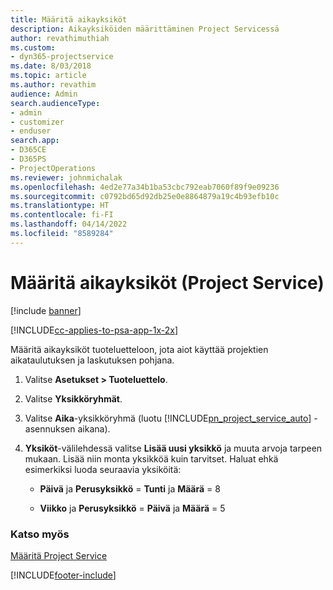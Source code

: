 ```yaml
---
title: Määritä aikayksiköt
description: Aikayksiköiden määrittäminen Project Servicessä
author: revathimuthiah
ms.custom:
- dyn365-projectservice
ms.date: 8/03/2018
ms.topic: article
ms.author: revathim
audience: Admin
search.audienceType:
- admin
- customizer
- enduser
search.app:
- D365CE
- D365PS
- ProjectOperations
ms.reviewer: johnmichalak
ms.openlocfilehash: 4ed2e77a34b1ba53cbc792eab7060f89f9e09236
ms.sourcegitcommit: c0792bd65d92db25e0e8864879a19c4b93efb10c
ms.translationtype: HT
ms.contentlocale: fi-FI
ms.lasthandoff: 04/14/2022
ms.locfileid: "8589284"
---
```

# <a name="set-up-time-units-project-service"></a>Määritä aikayksiköt (Project Service)

[!include [banner](../includes/psa-now-project-operations.md)]

[!INCLUDE[cc-applies-to-psa-app-1x-2x](../includes/cc-applies-to-psa-app-1x-2x.md)]

Määritä aikayksiköt tuoteluetteloon, jota aiot käyttää projektien aikataulutuksen ja laskutuksen pohjana.  
  
1. Valitse **Asetukset > Tuoteluettelo**.  
  
2. Valitse **Yksikköryhmät**.  
  
3. Valitse **Aika**-yksikköryhmä (luotu [!INCLUDE[pn_project_service_auto](../includes/pn-project-service-auto.md)] -asennuksen aikana).  
  
4. **Yksiköt**-välilehdessä valitse **Lisää uusi yksikkö** ja muuta arvoja tarpeen mukaan. Lisää niin monta yksikköä kuin tarvitset. Haluat ehkä esimerkiksi luoda seuraavia yksiköitä:  
  
   - **Päivä** ja **Perusyksikkö** = **Tunti** ja **Määrä** = 8  
  
   - **Viikko** ja **Perusyksikkö** = **Päivä** ja **Määrä** = 5  
  
### <a name="see-also"></a>Katso myös  
 [Määritä Project Service](../psa/configure.md)


[!INCLUDE[footer-include](../includes/footer-banner.md)]
